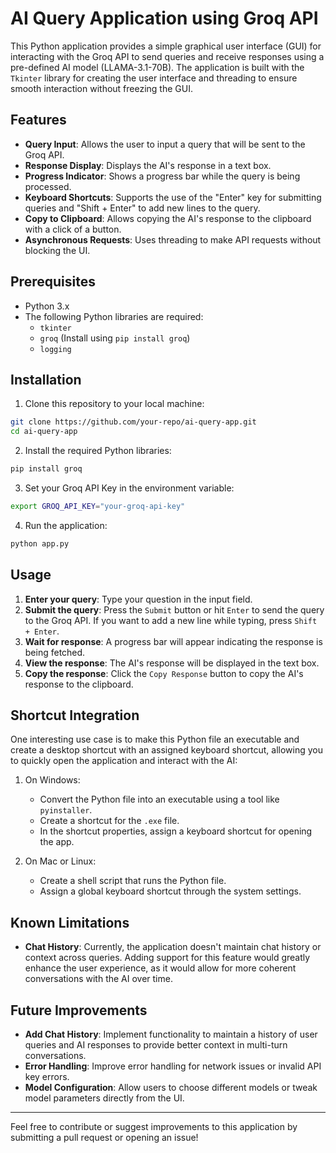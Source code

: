 # AI Query Application using Groq API

This Python application provides a simple graphical user interface (GUI) for interacting with the Groq API to send queries and receive responses using a pre-defined AI model (LLAMA-3.1-70B). The application is built with the `Tkinter` library for creating the user interface and threading to ensure smooth interaction without freezing the GUI.

## Features

- **Query Input**: Allows the user to input a query that will be sent to the Groq API.
- **Response Display**: Displays the AI's response in a text box.
- **Progress Indicator**: Shows a progress bar while the query is being processed.
- **Keyboard Shortcuts**: Supports the use of the "Enter" key for submitting queries and "Shift + Enter" to add new lines to the query.
- **Copy to Clipboard**: Allows copying the AI's response to the clipboard with a click of a button.
- **Asynchronous Requests**: Uses threading to make API requests without blocking the UI.

## Prerequisites

- Python 3.x
- The following Python libraries are required:
  - `tkinter`
  - `groq` (Install using `pip install groq`)
  - `logging`

## Installation

1. Clone this repository to your local machine:

```bash
git clone https://github.com/your-repo/ai-query-app.git
cd ai-query-app
```

2. Install the required Python libraries:

```bash
pip install groq
```

3. Set your Groq API Key in the environment variable:

```bash
export GROQ_API_KEY="your-groq-api-key"
```

4. Run the application:

```bash
python app.py
```

## Usage

1. **Enter your query**: Type your question in the input field.
2. **Submit the query**: Press the `Submit` button or hit `Enter` to send the query to the Groq API. If you want to add a new line while typing, press `Shift + Enter`.
3. **Wait for response**: A progress bar will appear indicating the response is being fetched.
4. **View the response**: The AI's response will be displayed in the text box.
5. **Copy the response**: Click the `Copy Response` button to copy the AI's response to the clipboard.

## Shortcut Integration

One interesting use case is to make this Python file an executable and create a desktop shortcut with an assigned keyboard shortcut, allowing you to quickly open the application and interact with the AI:

1. On Windows:
   - Convert the Python file into an executable using a tool like `pyinstaller`.
   - Create a shortcut for the `.exe` file.
   - In the shortcut properties, assign a keyboard shortcut for opening the app.

2. On Mac or Linux:
   - Create a shell script that runs the Python file.
   - Assign a global keyboard shortcut through the system settings.

## Known Limitations

- **Chat History**: Currently, the application doesn't maintain chat history or context across queries. Adding support for this feature would greatly enhance the user experience, as it would allow for more coherent conversations with the AI over time.

## Future Improvements

- **Add Chat History**: Implement functionality to maintain a history of user queries and AI responses to provide better context in multi-turn conversations.
- **Error Handling**: Improve error handling for network issues or invalid API key errors.
- **Model Configuration**: Allow users to choose different models or tweak model parameters directly from the UI.

---

Feel free to contribute or suggest improvements to this application by submitting a pull request or opening an issue!

